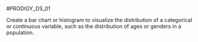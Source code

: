#PRODIGY_DS_01

Create a bar chart or histogram to
visualize the distribution of a
categorical or continuous variable,
such as the distribution of ages or
genders in a population.
